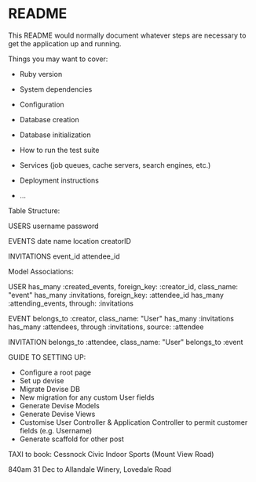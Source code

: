# README

This README would normally document whatever steps are necessary to get the
application up and running.

Things you may want to cover:

* Ruby version

* System dependencies

* Configuration

* Database creation

* Database initialization

* How to run the test suite

* Services (job queues, cache servers, search engines, etc.)

* Deployment instructions

* ...



Table Structure:

USERS
  username
  password

EVENTS
  date
  name
  location
  creatorID

INVITATIONS
  event_id
  attendee_id

Model Associations:

USER
  has_many :created_events, foreign_key: :creator_id, class_name: "event"
  has_many :invitations, foreign_key: :attendee_id
  has_many :attending_events, through: :invitations

EVENT
  belongs_to :creator, class_name: "User"
  has_many :invitations
  has_many :attendees, through :invitations, source: :attendee

INVITATION
  belongs_to :attendee, class_name: "User"
  belongs_to :event



GUIDE TO SETTING UP:
 - Configure a root page
 - Set up devise
 - Migrate Devise DB
 - New migration for any custom User fields
 - Generate Devise Models
  - Generate Devise Views
  - Customise User Controller & Application Controller to permit customer fields (e.g. Username)
  - Generate scaffold for other post


TAXI to book:
  Cessnock Civic Indoor Sports (Mount View Road)

  840am 31 Dec to Allandale Winery, Lovedale Road


